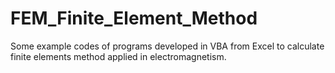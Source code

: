# FEM_Finite_Element_Method
Some example codes of programs developed in VBA from Excel to calculate finite elements method applied in electromagnetism.

